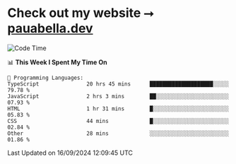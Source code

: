 # Check out my website ⭢ [pauabella.dev](https://pauabella.dev)

<!--START_SECTION:waka-->
![Code Time](http://img.shields.io/badge/Code%20Time-3%2C726%20hrs%2036%20mins-blue)

📊 **This Week I Spent My Time On** 

```text
💬 Programming Languages: 
TypeScript               20 hrs 45 mins      ████████████████████░░░░░   79.78 % 
JavaScript               2 hrs 3 mins        ██░░░░░░░░░░░░░░░░░░░░░░░   07.93 % 
HTML                     1 hr 31 mins        █░░░░░░░░░░░░░░░░░░░░░░░░   05.83 % 
CSS                      44 mins             █░░░░░░░░░░░░░░░░░░░░░░░░   02.84 % 
Other                    28 mins             ░░░░░░░░░░░░░░░░░░░░░░░░░   01.86 % 
```


 Last Updated on 16/09/2024 12:09:45 UTC
<!--END_SECTION:waka-->

